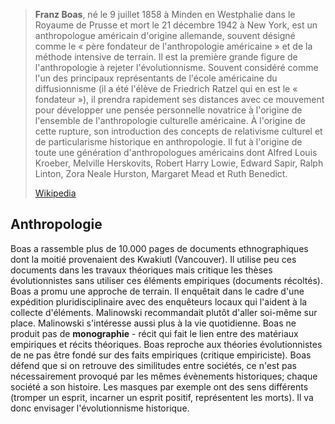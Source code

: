 
> **Franz Boas**, né le 9 juillet 1858 à Minden en Westphalie dans le Royaume de Prusse et mort le 21 décembre 1942 à New York, est un anthropologue américain d'origine allemande, souvent désigné comme le « père fondateur de l'anthropologie américaine » et de la méthode intensive de terrain. Il est la première grande figure de l'anthropologie à rejeter l'évolutionnisme. Souvent considéré comme l'un des principaux représentants de l'école américaine du diffusionnisme (il a été l'élève de Friedrich Ratzel qui en est le « fondateur »), il prendra rapidement ses distances avec ce mouvement pour développer une pensée personnelle novatrice à l'origine de l'ensemble de l'anthropologie culturelle américaine. À l'origine de cette rupture, son introduction des concepts de relativisme culturel et de particularisme historique en anthropologie. Il fut à l'origine de toute une génération d'anthropologues américains dont Alfred Louis Kroeber, Melville Herskovits, Robert Harry Lowie, Edward Sapir, Ralph Linton, Zora Neale Hurston, Margaret Mead et Ruth Benedict.
>
> [Wikipedia](https://fr.wikipedia.org/wiki/Franz%20Boas)

## Anthropologie
Boas a rassemble plus de 10.000 pages de documents ethnographiques dont la moitié provenaient des Kwakiutl (Vancouver). Il utilise peu ces documents dans les travaux théoriques mais critique les thèses évolutionnistes sans utiliser ces éléments empiriques (documents récoltés). 
Boas a promu une approche de terrain.
Il enquêtait dans le cadre d'une expédition pluridisciplinaire avec des enquêteurs locaux qui l'aident à la collecte d'éléments.
Malinowski recommandait plutôt d'aller soi-même sur place. Malinowski s'intéresse aussi plus à la vie quotidienne. Boas ne produit pas de **monographie** - récit qui fait le lien entre des matériaux empiriques et récits théoriques.
Boas reproche aux théories évolutionnistes de ne pas être fondé sur des faits empiriques (critique empiriciste). 
Boas défend que si on retrouve des similitudes entre sociétés, ce n'est pas nécessairement provoqué par les mêmes évènements historiques; chaque société a son histoire. Les masques par exemple ont des sens différents (tromper un esprit, incarner un esprit positif, représentent les morts).
Il va donc envisager l'évolutionnisme historique.

